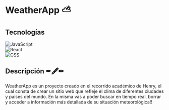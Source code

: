 # WeatherApp ⛅

## Tecnologías

![JavaScript](https://img.shields.io/badge/-JavaScript-333333?style=flat&logo=javascript) <br>
![React](https://img.shields.io/badge/-React-333333?style=flat&logo=react)<br>
![CSS](https://img.shields.io/badge/-CSS-333333?style=flat&logo=CSS3&logoColor=1572B6)
  

## Descripción ✒🖋✏

WeatherApp es un proyecto creado en el recorrido académico de Henry, el cual consta de
crear un sitio web que refleje el clima de diferentes ciudades y países del mundo.
En la misma vas a poder buscar en tiempo real, borrar y acceder a información más detallada de su
situación meteorológica!!

